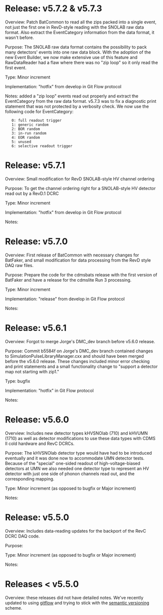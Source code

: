 Release: v5.7.2 & v5.7.3
========================
 
 
Overview: Patch BatCommon to read all the zips packed into a single event, not just the first one
          in RevD-style reading with the SNOLAB raw data format.  Also extract the EventCategory
	  information from the data format, it wasn't before. 
 
Purpose:  The SNOLAB raw data format contains the possibility to pack many detectors' events into
          one raw data block.  With the adoption of the new Event Builder, we now make extensive
	  use of this feature and RawDataReader had a flaw where there was no "zip loop" so it
	  only read the first event. 
 
Type:     Minor increment 

Implementation: "hotfix" from develop in Git Flow protocol
 
Notes: added a "zip loop" events read out properly and extract the EventCategory from the raw data
       format.  v5.7.3 was to fix a diagnostic print statement that was not protected by a
       verbosity check. We now use the following code for EventCategory:

       0: full readout trigger
       1: generic random
       2: BOR random
       3: in-run random
       4: EOR random
       5: unused
       6: selective readout trigger

Release: v5.7.1
===============
 
 
Overview: Small modification for RevD SNOLAB-style HV channel ordering 
 
Purpose:  To get the channel ordering right for a SNOLAB-style HV detector read out by a RevD.1 DCRC 
 
Type:     Minor increment 

Implementation: "hotfix" from develop in Git Flow protocol
 
Notes: 

Release: v5.7.0
===============
 
 
Overview: First release of BatCommon with necessary changes for BatFaker, and small modification
          for data processing from the RevD style DAQ raw files. 
 
Purpose:  Prepare the code for the cdmsbats release with the first version of BatFaker and have a
          release for the cdmslite Run 3 processing. 
 
Type:     Minor increment 

Implementation: "release" from develop in Git Flow protocol
 
Notes: 

Release: v5.6.1
===============
 
 
Overview: Forgot to merge Jorge's DMC_dev branch before v5.6.0 release. 
 
Purpose:  Commit b5584f on Jorge's DMC_dev branch contained changes to SimulationPulseLibraryManager.cxx
          and should have been merged before the v5.6.0 release.  These changes included minor
	  error checking and print statements and a small functionality change to "support a
	  detector map not starting with zip1."
 
Type:     bugfix

Implementation: "hotfix" in Git Flow protocol
 
Notes: 

Release: v5.6.0
===============
 
 
Overview: Includes new detector types kHVSNOlab (710) and kHVUMN (1710) as well as detector
          modifications to use these data types with CDMS II cold hardware and RevC DCRCs. 
 
Purpose:  The kHVSNOlab detector type would have had to be introduced eventually and it was done
          now to accommodate UMN detector tests.  Because of the "special" one-sided readout of
	  high-voltage-biased detectors at UMN we also needed one detector type to represent an HV
	  detector with just one side of phonon channels read out, and the corresponding mapping. 
 
Type:     Minor increment (as opposed to bugfix or Major increment)
 
Notes: 

Release: v5.5.0
===============
 
 
Overview: Includes data-reading updates for the backport of the RevC DCRC DAQ code. 
 
Purpose: 
 
Type:     Minor increment (as opposed to bugfix or Major increment)
 
Notes: 

Releases < v5.5.0
=================

Overview: these releases did not have detailed notes.  We've recently updated to using
          [gitflow](https://github.com/nvie/gitflow) and trying to stick with the [semantic
	  versioning](http://semver.org/) scheme.
